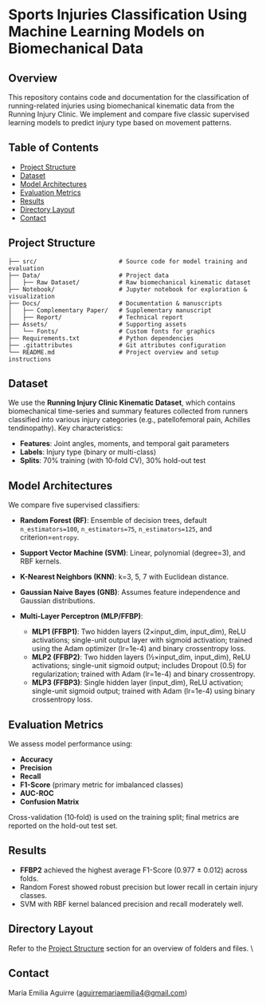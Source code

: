 # Sports Injuries Classification Using Machine Learning Models on Biomechanical Data

## Overview

This repository contains code and documentation for the classification of running-related injuries using biomechanical kinematic data from the Running Injury Clinic. We implement and compare five classic supervised learning models to predict injury type based on movement patterns.

## Table of Contents

* [Project Structure](#project-structure)
* [Dataset](#dataset)
* [Model Architectures](#model-architectures)
* [Evaluation Metrics](#evaluation-metrics)
* [Results](#results)
* [Directory Layout](#directory-layout)
* [Contact](#contact)
  
## Project Structure
```
├── src/                       # Source code for model training and evaluation
├── Data/                      # Project data
│   ├── Raw Dataset/           # Raw biomechanical kinematic dataset
├── Notebook/                  # Jupyter notebook for exploration & visualization
├── Docs/                      # Documentation & manuscripts
│   ├── Complementary Paper/   # Supplementary manuscript 
│   ├── Report/                # Technical report
├── Assets/                    # Supporting assets
│   └── Fonts/                 # Custom fonts for graphics
├── Requirements.txt           # Python dependencies
├── .gitattributes             # Git attributes configuration
└── README.md                  # Project overview and setup instructions
```

## Dataset

We use the **Running Injury Clinic Kinematic Dataset**, which contains biomechanical time-series and summary features collected from runners classified into various injury categories (e.g., patellofemoral pain, Achilles tendinopathy). Key characteristics:

* **Features**: Joint angles, moments, and temporal gait parameters
* **Labels**: Injury type (binary or multi-class)
* **Splits**: 70% training (with 10‑fold CV), 30% hold-out test
  
## Model Architectures

We compare five supervised classifiers:

* **Random Forest (RF)**: Ensemble of decision trees, default `n_estimators=100`, `n_estimators=75`, `n_estimators=125`, and criterion=`entropy`.
* **Support Vector Machine (SVM)**: Linear, polynomial (degree=3), and RBF kernels.
* **K-Nearest Neighbors (KNN)**: k=3, 5, 7 with Euclidean distance.
* **Gaussian Naive Bayes (GNB)**: Assumes feature independence and Gaussian distributions.
* **Multi-Layer Perceptron (MLP/FFBP)**:

  * **MLP1 (FFBP1)**: Two hidden layers (2×input\_dim, input\_dim), ReLU activations; single-unit output layer with sigmoid activation; trained using the Adam optimizer (lr=1e-4) and binary crossentropy loss.
  * **MLP2 (FFBP2)**: Two hidden layers (½×input\_dim, input\_dim), ReLU activations; single-unit sigmoid output; includes Dropout (0.5) for regularization; trained with Adam (lr=1e-4) and binary crossentropy.
  * **MLP3 (FFBP3)**: Single hidden layer (input\_dim), ReLU activation; single-unit sigmoid output; trained with Adam (lr=1e-4) using binary crossentropy loss.

## Evaluation Metrics

We assess model performance using:

* **Accuracy**
* **Precision**
* **Recall**
* **F1-Score** (primary metric for imbalanced classes)
* **AUC-ROC**
* **Confusion Matrix**

Cross-validation (10‑fold) is used on the training split; final metrics are reported on the hold-out test set.

## Results

* **FFBP2** achieved the highest average F1-Score (0.977 ± 0.012) across folds.
* Random Forest showed robust precision but lower recall in certain injury classes.
* SVM with RBF kernel balanced precision and recall moderately well.

## Directory Layout

Refer to the [Project Structure](#project-structure) section for an overview of folders and files.
\

## Contact

María Emilia Aguirre (aguirremariaemilia4@gmail.com)





